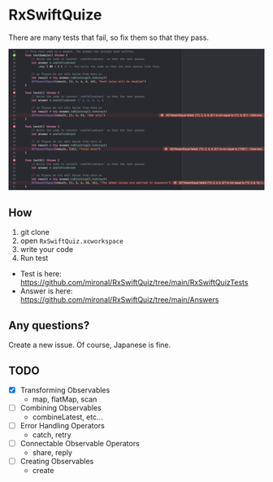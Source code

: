 # RxSwiftQuize

There are many tests that fail, so fix them so that they pass.

<img src="./ss.png" width="600">

## How

1. git clone
2. open `RxSwiftQuiz.xcworkspace`
3. write your code
4. Run test

- Test is here: https://github.com/mironal/RxSwiftQuiz/tree/main/RxSwiftQuizTests
- Answer is here: https://github.com/mironal/RxSwiftQuiz/tree/main/Answers

## Any questions?

Create a new issue. Of course, Japanese is fine.

## TODO

- [x] Transforming Observables
  - map, flatMap, scan
- [ ] Combining Observables
  - combineLatest, etc...
- [ ] Error Handling Operators
  - catch, retry
- [ ] Connectable Observable Operators
  - share, reply
- [ ] Creating Observables
  - create
